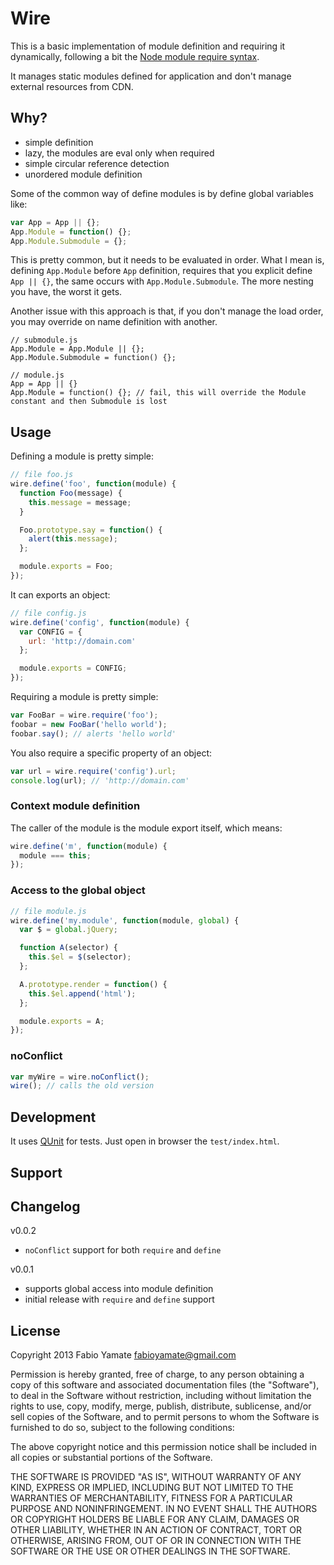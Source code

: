 # Wire

This is a basic implementation of module definition and requiring it dynamically,
following a bit the [Node module require syntax](http://nodejs.org/api/modules.html).

It manages static modules defined for application and don't manage external resources from CDN.

## Why?

* simple definition
* lazy, the modules are eval only when required
* simple circular reference detection
* unordered module definition

Some of the common way of define modules is by define global variables like:

```javascript
var App = App || {};
App.Module = function() {};
App.Module.Submodule = {};
```

This is pretty common, but it needs to be evaluated in order. What I mean is, defining `App.Module`
before `App` definition, requires that you explicit define `App || {}`, the same occurs with
`App.Module.Submodule`. The more nesting you have, the worst it gets.

Another issue with this approach is that, if you don't manage the load order, you may override on
name definition with another.

```
// submodule.js
App.Module = App.Module || {};
App.Module.Submodule = function() {};

// module.js
App = App || {}
App.Module = function() {}; // fail, this will override the Module constant and then Submodule is lost
```

## Usage

Defining a module is pretty simple:

```javascript
// file foo.js
wire.define('foo', function(module) {
  function Foo(message) {
    this.message = message;
  }

  Foo.prototype.say = function() {
    alert(this.message);
  };

  module.exports = Foo;
});
```

It can exports an object:

```javascript
// file config.js
wire.define('config', function(module) {
  var CONFIG = {
    url: 'http://domain.com'
  };

  module.exports = CONFIG;
});
```

Requiring a module is pretty simple:

```javascript
var FooBar = wire.require('foo');
foobar = new FooBar('hello world');
foobar.say(); // alerts 'hello world'
```

You also require a specific property of an object:

```javascript
var url = wire.require('config').url;
console.log(url); // 'http://domain.com'
```

### Context module definition

The caller of the module is the module export itself, which means:

```javascript
wire.define('m', function(module) {
  module === this;
});
```

### Access to the global object

```javascript
// file module.js
wire.define('my.module', function(module, global) {
  var $ = global.jQuery;

  function A(selector) {
    this.$el = $(selector);
  };

  A.prototype.render = function() {
    this.$el.append('html');
  };

  module.exports = A;
});
```

### noConflict

```javascript
var myWire = wire.noConflict();
wire(); // calls the old version
```

## Development

It uses [QUnit](http://qunitjs.com/) for tests. Just open in browser the `test/index.html`.

## Support

## Changelog

v0.0.2

* `noConflict` support for both `require` and `define`

v0.0.1

* supports global access into module definition
* initial release with `require` and `define` support

## License

Copyright 2013 Fabio Yamate <fabioyamate@gmail.com>

Permission is hereby granted, free of charge, to any person obtaining
a copy of this software and associated documentation files (the
"Software"), to deal in the Software without restriction, including
without limitation the rights to use, copy, modify, merge, publish,
distribute, sublicense, and/or sell copies of the Software, and to
permit persons to whom the Software is furnished to do so, subject to
the following conditions:

The above copyright notice and this permission notice shall be
included in all copies or substantial portions of the Software.

THE SOFTWARE IS PROVIDED "AS IS", WITHOUT WARRANTY OF ANY KIND,
EXPRESS OR IMPLIED, INCLUDING BUT NOT LIMITED TO THE WARRANTIES OF
MERCHANTABILITY, FITNESS FOR A PARTICULAR PURPOSE AND
NONINFRINGEMENT. IN NO EVENT SHALL THE AUTHORS OR COPYRIGHT HOLDERS BE
LIABLE FOR ANY CLAIM, DAMAGES OR OTHER LIABILITY, WHETHER IN AN ACTION
OF CONTRACT, TORT OR OTHERWISE, ARISING FROM, OUT OF OR IN CONNECTION
WITH THE SOFTWARE OR THE USE OR OTHER DEALINGS IN THE SOFTWARE.
